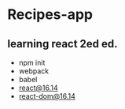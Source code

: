 # Recipes-app
## learning react 2ed ed.
+ npm init
+ webpack
+ babel
+ react@16.14
+ react-dom@16.14